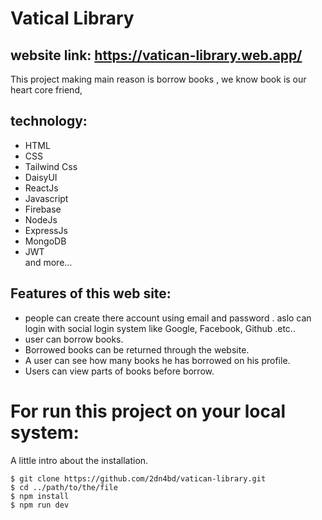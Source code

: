 # Vatical Library <br>
## website link: https://vatican-library.web.app/ <br>
This project making main reason is borrow books , we know book is our heart core friend,  <br>

## technology: <br>
* HTML <br>
* CSS <br>
* Tailwind Css <br>
* DaisyUI <br>
* ReactJs <br>
* Javascript
* Firebase <br>
* NodeJs <br>
* ExpressJs <br>
* MongoDB <br>
* JWT <br>
and more... <br>

## Features of this web site: 
* people can create there account using email and password . aslo can login with social login system like Google, Facebook, Github .etc.. <br>
* user can borrow books. <br>
* Borrowed books can be returned through the website. <br>
* A user can see how many books he has borrowed on his profile. <br>
* Users can view parts of books  before borrow. <br>


# For run this project on your local system: <br>
A little intro about the installation.  <br>
```
$ git clone https://github.com/2dn4bd/vatican-library.git
$ cd ../path/to/the/file
$ npm install
$ npm run dev
```
